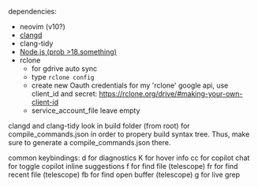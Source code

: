 dependencies:
  - neovim (v10?)
  - [clangd](https://clangd.llvm.org/installation)
  - clang-tidy
  - [Node.js (prob >18.something)](https://nodejs.org/en/download/package-manager/)
  - rclone
    - for gdrive auto sync
    - type `rclone config`
    - create new Oauth credentials for my 'rclone' google api, use client_id and secret: https://rclone.org/drive/#making-your-own-client-id
    - service_account_file leave empty



clangd and clang-tidy look in build folder (from root) for compile_commands.json in order to propery build syntax tree.
Thus, make sure to generate a compile_commands.json there.

common keybindings:
<leader>d for diagnostics
K for hover info
<leader>cc for copilot chat
<leader><Tab> for toggle copilot inline suggestions
<leader>f for find file (telescope)
<leader>fr for find recent file (telescope)
<leader>fb for find open buffer (telescope)
<leader>g for live grep
